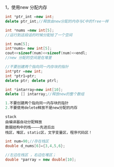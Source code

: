 1，使用new 分配内存

```cpp
int *ptr_int =new int;
delete ptr_int;//释放由new分配的内存与C中的free一样
```

```cpp
int *nums =new int[5];
//运行到这段话的时候分配给了一个空间
```

```cpp
int num[5];
int*nums= new int[5];
cout<<sizeof(num)<<sizeof(num)<<endl;
//new 分配的空间是在堆里
```

```cpp
//不要创建两个指向同一内存块的指针
int*ptr =new int;
int *ptr1=ptr;
delete ptr; delete ptrl;

int *intarray=new int[10];
delete [] intarray;//释放new的整个数组
```

```cpp
1.不要创建两个指向同一内存块的指针
2.不要使用delete释放不是new分配的内存
```

```
stack
由编译器自动分配释放
数据结构中的栈————先进后出
栈区，堆区，static区，文字变量区，程序代码区！

```

```cpp
int num=90;//存在栈区
double d_nums[6]={3,4,5,6};

//左边在栈区 ，右边在堆区；
double *parray = new double[10];
```

